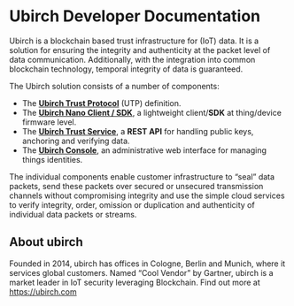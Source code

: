 # Ubirch Developer Documentation

Ubirch is a blockchain based trust infrastructure for (IoT) data. It is a solution for ensuring the integrity
and authenticity at the packet level of data communication. Additionally, with the integration into common blockchain
technology, temporal integrity of data is guaranteed.

The Ubirch solution consists of a number of components:
* The **[Ubirch Trust Protocol](utp)** (UTP) definition.
* The **[Ubirch Nano Client / SDK](sdk)**, a lightweight client/**SDK** at thing/device firmware level.
* The **[Ubirch Trust Service](api)**, a **REST API** for handling public keys, anchoring and verifying data.
* The **[Ubirch Console](console)**, an administrative web interface for managing things identities.

The individual components enable customer infrastructure to “seal” data packets, send these packets over secured or
unsecured transmission channels without compromising integrity and use the simple cloud services to verify integrity, order,
omission or duplication and authenticity of individual data packets or streams.

## About ubirch

Founded in 2014, ubirch has offices in Cologne, Berlin and Munich, where it services global customers. Named “Cool Vendor” by
Gartner, ubirch is a market leader in IoT security leveraging Blockchain. Find out more at https://ubirch.com
